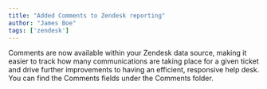 ```yaml
---
title: "Added Comments to Zendesk reporting"
author: "James Boe"
tags: ['zendesk']
---
```

Comments are now available within your Zendesk data source, making it easier to track how many communications are taking place for a given ticket and drive further improvements to having an efficient, responsive help desk.<!--more--> You can find the Comments fields under the Comments folder.